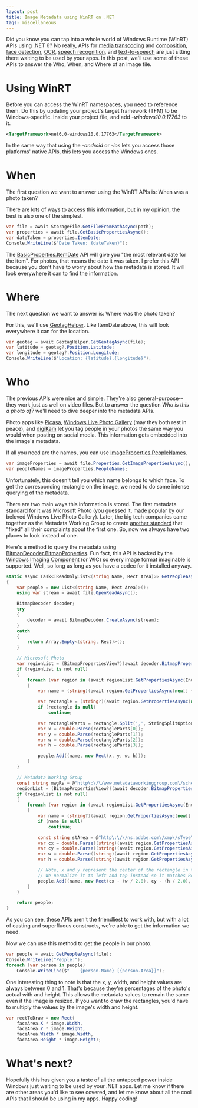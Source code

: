```yaml
---
layout: post
title: Image Metadata using WinRT on .NET
tags: miscellaneous
---
```


Did you know you can tap into a whole world of Windows Runtime (WinRT) APIs using .NET 6? No really, APIs for [media transcoding](https://learn.microsoft.com/uwp/api/windows.media.transcoding) and [composition](https://learn.microsoft.com/windows/uwp/audio-video-camera/media-compositions-and-editing), [face detection](https://learn.microsoft.com/windows/uwp/audio-video-camera/detect-and-track-faces-in-an-image), [OCR](https://learn.microsoft.com/uwp/api/windows.media.ocr), [speech recognition](https://learn.microsoft.com/windows/apps/design/input/speech-recognition), and [text-to-speech](https://learn.microsoft.com/uwp/api/windows.media.speechsynthesis) are just sitting there waiting to be used by your apps. In this post, we'll use some of these APIs to answer the Who, When, and Where of an image file.

Using WinRT
===========
Before you can access the WinRT namespaces, you need to reference them. Do this by updating your project's target framework (TFM) to be Windows-specific. Inside your project file, and add *-windows10.0.17763* to it.

```xml
<TargetFramework>net6.0-windows10.0.17763</TargetFramework>
```

In the same way that using the *-android* or *-ios* lets you access those platforms' native APIs, this lets you access the Windows ones.

When
====
The first question we want to answer using the WinRT APIs is: When was a photo taken?

There are lots of ways to access this information, but in my opinion, the best is also one of the simplest.

```cs
var file = await StorageFile.GetFileFromPathAsync(path);
var properties = await file.GetBasicPropertiesAsync();
var dateTaken = properties.ItemDate;
Console.WriteLine($"Date Taken: {dateTaken}");
```

The [BasicProperties.ItemDate](https://learn.microsoft.com/uwp/api/windows.storage.fileproperties.basicproperties.itemdate) API will give you "the most relevant date for the item". For photos, that means the date it was taken. I prefer this API because you don't have to worry about how the metadata is stored. It will look everywhere it can to find the information.

Where
=====
The next question we want to answer is: Where was the photo taken?

For this, we'll use [GeotagHelper](https://learn.microsoft.com/uwp/api/windows.storage.fileproperties.geotaghelper). Like ItemDate above, this will look everywhere it can for the location.

```cs
var geotag = await GeotagHelper.GetGeotagAsync(file);
var latitude = geotag?.Position.Latitude;
var longitude = geotag?.Position.Longitude;
Console.WriteLine($"Location: {latitude},{longitude}");
```

Who
===
The previous APIs were nice and simple. They're also general-purpose--they work just as well on video files. But to answer the question *Who is this a photo of?* we'll need to dive deeper into the metadata APIs.

Photo apps like [Picasa](https://en.wikipedia.org/wiki/Picasa), [Windows Live Photo Gallery](https://en.wikipedia.org/wiki/Windows_Photo_Gallery) (may they both rest in peace), and [digiKam](https://www.digikam.org/) let you tag people in your photos the same way you would when posting on social media. This information gets embedded into the image's metadata.

If all you need are the names, you can use [ImageProperties.PeopleNames](https://learn.microsoft.com/uwp/api/windows.storage.fileproperties.imageproperties.peoplenames).

```cs
var imageProperties = await file.Properties.GetImagePropertiesAsync();
var peopleNames = imageProperties.PeopleNames;
```

Unfortunately, this doesn't tell you which name belongs to which face. To get the corresponding rectangle on the image, we need to do some intense querying of the metadata.

There are two main ways this information is stored. The first metadata standard for it was Microsoft Photo (you guessed it, made popular by our beloved Windows Live Photo Gallery). Later, the big tech companies came together as the Metadata Working Group to create [another standard](https://xkcd.com/927/) that "fixed" all their complaints about the first one. So, now we always have two places to look instead of one.

Here's a method to query the metadata using [BitmapDecoder.BitmapProperties](https://learn.microsoft.com/uwp/api/windows.graphics.imaging.bitmapdecoder.bitmapproperties). Fun fact, this API is backed by the [Windows Imaging Component](https://learn.microsoft.com/windows/win32/wic/-wic-about-windows-imaging-codec) (or WIC) so every image format imaginable is supported. Well, so long as long as you have a codec for it installed anyway.

```cs
static async Task<IReadOnlyList<(string Name, Rect Area)>> GetPeopleAsync(IStorageFile file)
{
    var people = new List<(string Name, Rect Area)>();
    using var stream = await file.OpenReadAsync();

    BitmapDecoder decoder;
    try
    {
        decoder = await BitmapDecoder.CreateAsync(stream);
    }
    catch
    {
        return Array.Empty<(string, Rect)>();
    }

    // Microsoft Photo
    var regionList = (BitmapPropertiesView?)(await decoder.BitmapProperties.GetPropertiesAsync(new[] { "/xmp/MP:RegionInfo/MPRI:Regions" })).Values.SingleOrDefault()?.Value;
    if (regionList is not null)
    {
        foreach (var region in (await regionList.GetPropertiesAsync(Enumerable.Empty<string>())).Values.Select(p => (BitmapPropertiesView)p.Value))
        {
            var name = (string)(await region.GetPropertiesAsync(new[] { "/MPReg:PersonDisplayName" })).Values.Single().Value;

            var rectangle = (string?)(await region.GetPropertiesAsync(new[] { "/MPReg:Rectangle" })).Values.SingleOrDefault()?.Value;
            if (rectangle is null)
                continue;

            var rectangleParts = rectangle.Split(',', StringSplitOptions.TrimEntries);
            var x = double.Parse(rectangleParts[0]);
            var y = double.Parse(rectangleParts[1]);
            var w = double.Parse(rectangleParts[2]);
            var h = double.Parse(rectangleParts[3]);

            people.Add((name, new Rect(x, y, w, h)));
        }
    }

    // Metadata Working Group
    const string mwgRs = @"http\:\/\/www.metadataworkinggroup.com\/schemas\/regions\/";
    regionList = (BitmapPropertiesView?)(await decoder.BitmapProperties.GetPropertiesAsync(new[] { $"/xmp/{mwgRs}:Regions/{mwgRs}:RegionList" })).Values.SingleOrDefault()?.Value;
    if (regionList is not null)
    {
        foreach (var region in (await regionList.GetPropertiesAsync(Enumerable.Empty<string>())).Values.Select(p => (BitmapPropertiesView)p.Value))
        {
            var name = (string?)(await region.GetPropertiesAsync(new[] { $"/{mwgRs}:Name" })).Values.SingleOrDefault()?.Value;
            if (name is null)
                continue;

            const string stArea = @"http\:\/\/ns.adobe.com\/xmp\/sType\/Area";
            var cx = double.Parse((string)(await region.GetPropertiesAsync(new[] { $"/{mwgRs}:Area/{stArea}#:x" })).Values.Single().Value);
            var cy = double.Parse((string)(await region.GetPropertiesAsync(new[] { $"/{mwgRs}:Area/{stArea}#:y" })).Values.Single().Value);
            var w = double.Parse((string)(await region.GetPropertiesAsync(new[] { $"/{mwgRs}:Area/{stArea}#:w" })).Values.Single().Value);
            var h = double.Parse((string)(await region.GetPropertiesAsync(new[] { $"/{mwgRs}:Area/{stArea}#:h" })).Values.Single().Value);

            // Note, x and y represent the center of the rectangle in this format.
            // We normalize it to left and top instead so it matches Rect.
            people.Add((name, new Rect(cx - (w / 2.0), cy - (h / 2.0), w, h)));
        }
    }

    return people;
}
```

As you can see, these APIs aren't the friendliest to work with, but with a lot of casting and superfluous constructs, we're able to get the information we need.

Now we can use this method to get the people in our photo.

```cs
var people = await GetPeopleAsync(file);
Console.WriteLine("People:");
foreach (var person in people)
    Console.WriteLine($"    {person.Name} [{person.Area}]");
```

One interesting thing to note is that the x, y, width, and height values are always between 0 and 1. That's because they're percentages of the photo's actual with and height. This allows the metadata values to remain the same even if the image is resized. If you want to draw the rectangles, you'd have to multiply the values by the image's width and height.

```cs
var rectToDraw = new Rect(
    faceArea.X * image.Width,
    faceArea.Y * image.Height,
    faceArea.Width * image.Width,
    faceArea.Height * image.Height);
```

What's next?
============
Hopefully this has given you a taste of all the untapped power inside Windows just waiting to be used by your .NET apps. Let me know if there are other areas you'd like to see covered, and let me know about all the cool APIs that I should be using in my apps. Happy coding!
